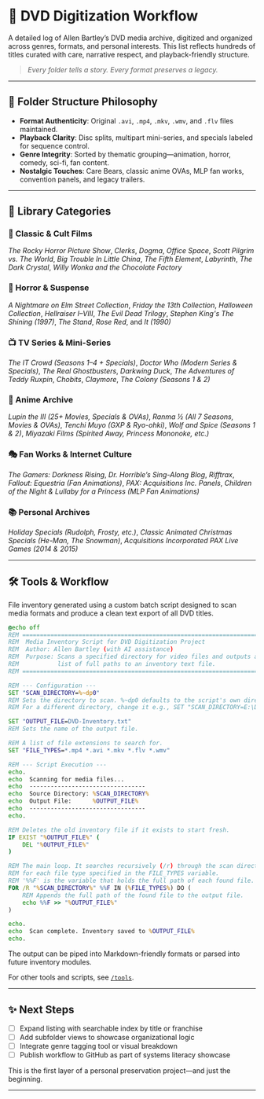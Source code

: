 # 📀 DVD Digitization Workflow

A detailed log of Allen Bartley’s DVD media archive, digitized and organized across genres, formats, and personal interests. This list reflects hundreds of titles curated with care, narrative respect, and playback-friendly structure.

> *Every folder tells a story. Every format preserves a legacy.*

---

## 🧠 Folder Structure Philosophy

- **Format Authenticity**: Original `.avi`, `.mp4`, `.mkv`, `.wmv`, and `.flv` files maintained.
- **Playback Clarity**: Disc splits, multipart mini-series, and specials labeled for sequence control.
- **Genre Integrity**: Sorted by thematic grouping—animation, horror, comedy, sci-fi, fan content.
- **Nostalgic Touches**: Care Bears, classic anime OVAs, MLP fan works, convention panels, and legacy trailers.

---

## 📁 Library Categories

### 🎥 Classic & Cult Films
*The Rocky Horror Picture Show*, *Clerks*, *Dogma*, *Office Space*, *Scott Pilgrim vs. The World*, *Big Trouble In Little China*, *The Fifth Element*, *Labyrinth*, *The Dark Crystal*, *Willy Wonka and the Chocolate Factory*

### 🧟 Horror & Suspense
*A Nightmare on Elm Street Collection*, *Friday the 13th Collection*, *Halloween Collection*, *Hellraiser I–VIII*, *The Evil Dead Trilogy*, *Stephen King's The Shining (1997)*, *The Stand*, *Rose Red*, and *It (1990)*

### 📺 TV Series & Mini-Series
*The IT Crowd (Seasons 1–4 + Specials)*, *Doctor Who (Modern Series & Specials)*, *The Real Ghostbusters*, *Darkwing Duck*, *The Adventures of Teddy Ruxpin*, *Chobits*, *Claymore*, *The Colony (Seasons 1 & 2)*

### 🧠 Anime Archive
*Lupin the III (25+ Movies, Specials & OVAs)*, *Ranma ½ (All 7 Seasons, Movies & OVAs)*, *Tenchi Muyo (GXP & Ryo-ohki)*, *Wolf and Spice (Seasons 1 & 2)*, *Miyazaki Films (Spirited Away, Princess Mononoke, etc.)*

### 🎭 Fan Works & Internet Culture
*The Gamers: Dorkness Rising*, *Dr. Horrible’s Sing-Along Blog*, *Rifftrax*, *Fallout: Equestria (Fan Animations)*, *PAX: Acquisitions Inc. Panels*, *Children of the Night & Lullaby for a Princess (MLP Fan Animations)*

### 📚 Personal Archives
*Holiday Specials (Rudolph, Frosty, etc.)*, *Classic Animated Christmas Specials (He-Man, The Snowman)*, *Acquisitions Incorporated PAX Live Games (2014 & 2015)*

---

## 🛠️ Tools & Workflow

File inventory generated using a custom batch script designed to scan media formats and produce a clean text export of all DVD titles.

```bat
@echo off
REM ============================================================================
REM  Media Inventory Script for DVD Digitization Project
REM  Author: Allen Bartley (with AI assistance)
REM  Purpose: Scans a specified directory for video files and outputs a
REM           list of full paths to an inventory text file.
REM ============================================================================

REM --- Configuration ---
SET "SCAN_DIRECTORY=%~dp0"
REM Sets the directory to scan. %~dp0 defaults to the script's own directory.
REM For a different directory, change it e.g., SET "SCAN_DIRECTORY=E:\Documents\Videos"

SET "OUTPUT_FILE=DVD-Inventory.txt"
REM Sets the name of the output file.

REM A list of file extensions to search for.
SET "FILE_TYPES=*.mp4 *.avi *.mkv *.flv *.wmv"

REM --- Script Execution ---
echo.
echo  Scanning for media files...
echo  ---------------------------------
echo  Source Directory: %SCAN_DIRECTORY%
echo  Output File:      %OUTPUT_FILE%
echo  ---------------------------------
echo.

REM Deletes the old inventory file if it exists to start fresh.
IF EXIST "%OUTPUT_FILE%" (
    DEL "%OUTPUT_FILE%"
)

REM The main loop. It searches recursively (/r) through the scan directory
REM for each file type specified in the FILE_TYPES variable.
REM '%%F' is the variable that holds the full path of each found file.
FOR /R "%SCAN_DIRECTORY%" %%F IN (%FILE_TYPES%) DO (
    REM Appends the full path of the found file to the output file.
    echo %%F >> "%OUTPUT_FILE%"
)

echo.
echo  Scan complete. Inventory saved to %OUTPUT_FILE%
echo.
```
The output can be piped into Markdown-friendly formats or parsed into future inventory modules.

For other tools and scripts, see [`/tools`](../tools).

---

## ✨ Next Steps

- [ ] Expand listing with searchable index by title or franchise  
- [ ] Add subfolder views to showcase organizational logic  
- [ ] Integrate genre tagging tool or visual breakdown  
- [ ] Publish workflow to GitHub as part of systems literacy showcase

This is the first layer of a personal preservation project—and just the beginning.

---
